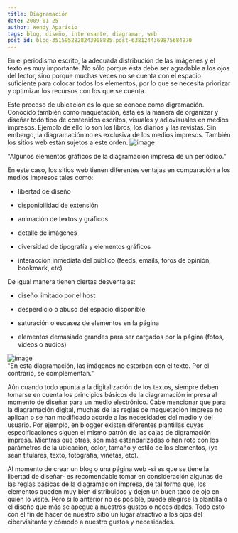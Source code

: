 ```yaml
---
title: Diagramación
date: 2009-01-25
author: Wendy Aparicio
tags: blog, diseño, interesante, diagramar, web
post_id: blog-3515952828243908885.post-6381244369875684970
---
```


En el periodismo escrito, la adecuada distribución de las imágenes y el texto es muy importante. No sólo porque ésta debe ser agradable a los ojos del lector, sino porque muchas veces no se cuenta con el espacio suficiente para colocar todos los elementos, por lo que se necesita priorizar y optimizar los recursos con los que se cuenta.

Este proceso de ubicación es lo que se conoce como digramación. Conocido también como maquetación, ésta es la manera de organizar y diseñar todo tipo de contenidos escritos, visuales y adiovisuales en medios impresos. Ejemplo de ello lo son los libros, los diarios y las revistas. Sin embargo, la diagramación no es exclusiva de los medios impresos. También los sitios web están sujetos a este orden.
![image](https://3.bp.blogspot.com/_JbB9KsZ238w/SXlDXJjnoBI/AAAAAAAAATU/u-Ak9x-R4uI/s320/peri1.jpg)  

"Algunos elementos gráficos de la diagramación impresa de un
periódico."

En este caso, los sitios web tienen diferentes ventajas en comparación a los medios impresos tales como:

- libertad de diseño

- disponibilidad de extensión

- animación de textos y gráficos

- detalle de imágenes

- diversidad de tipografía y elementos gráficos

- interacción inmediata del público (feeds, emails, foros de opinión, bookmark, etc)

De igual manera tienen ciertas desventajas:

- diseño limitado por el host

- desperdicio o abuso del espacio disponible

- saturación o escasez de elementos en la página

- elementos demasiado grandes para ser cargados por la página (fotos, videos o audios)

![image](https://4.bp.blogspot.com/_JbB9KsZ238w/SXlCpy6p7gI/AAAAAAAAATM/WBOYAiRAJCM/s320/untitled.bmp)  
"En esta diagramación, las
imágenes no estorban con el texto. Por el contrario, se complementan."

Aún cuando todo apunta a la digitalización de los textos, siempre deben tomarse en cuenta los principios básicos de la diagramación impresa al momento de diseñar para un medio electrónico. Cabe mencionar que para la diagramación digital, muchas de las reglas de maquetación impresa no aplican o se han modificado acorde a las necesidades del medio y del usuario. Por ejemplo, en blogger existen diferentes plantillas cuyas especificaciones siguen el mismo patrón de las cajas de digramación impresa. Mientras que otras, son más estandarizadas o han roto con los parámetros de la ubicación, color, tamaño y estilo de los elementos, (ya sean titulares, texto, fotografía, viñetas, etc).

Al momento de crear un blog o una página web -si es que se tiene la libertad de diseñar- es recomendable tomar en consideración algunas de las reglas básicas de la diagramación impresa, de tal forma que, los elementos queden muy bien distribuidos y dejen un buen taco de ojo en quien lo visite. Pero si lo anterior no es posible, puede elegirse la plantilla o el diseño que más se apegue a nuestros gustos o necesidades. Todo esto con el fin de hacer de nuestro sitio un lugar atractivo a los ojos del cibervisitante y cómodo a nuestro gustos y necesidades.